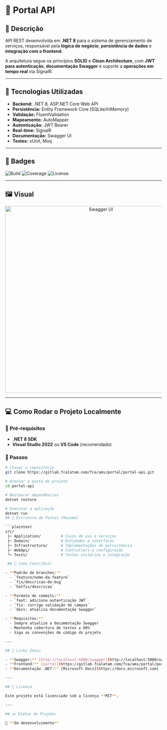# 📌 Portal API

## 📝 Descrição

API REST desenvolvida em **.NET 8** para o sistema de gerenciamento de serviços, responsável pela **lógica de negócio**, **persistência de dados** e **integração com o frontend**.  

A arquitetura segue os princípios **SOLID** e **Clean Architecture**, com **JWT para autenticação**, **documentação Swagger** e suporte a **operações em tempo real** via SignalR.

---

## 🚀 Tecnologias Utilizadas

- **Backend:** .NET 8, ASP.NET Core Web API  
- **Persistência:** Entity Framework Core (SQLite/InMemory)  
- **Validação:** FluentValidation  
- **Mapeamento:** AutoMapper  
- **Autenticação:** JWT Bearer  
- **Real-time:** SignalR  
- **Documentação:** Swagger UI  
- **Testes:** xUnit, Moq  

---

## 🏅 Badges

![Build](https://img.shields.io/badge/build-passing-brightgreen)
![Coverage](https://img.shields.io/badge/coverage-85%25-green)
![License](https://img.shields.io/badge/license-MIT-blue)

---

## 🖼 Visual

<p align="center">
  <img src="docs/swagger-ui.png" alt="Swagger UI" width="600"/>
</p>

---

## 💻 Como Rodar o Projeto Localmente

### 🔹 Pré-requisitos

- **.NET 8 SDK**  
- **Visual Studio 2022** ou **VS Code** (recomendado)  

### 🔹 Passos

```bash
# Clonar o repositório
git clone https://gitlab.fcalatam.com/fca/ams/portal/portal-api.git

# Acessar a pasta do projeto
cd portal-api

# Restaurar dependências
dotnet restore

# Executar a aplicação
dotnet run
## 📂 Estrutura de Pastas (Resumo)

```plaintext
src/
 ├─ Application/         # Casos de uso e serviços
 ├─ Domain/              # Entidades e interfaces
 ├─ Infrastructure/      # Implementações de persistência
 ├─ WebApi/              # Controllers e configuração
 └─ Tests/               # Testes unitários e integração

 ## 🤝 Como Contribuir

- **Padrão de branches:**  
  - `feature/nome-da-feature`  
  - `fix/descricao-do-bug`  
  - `hotfix/descricao`  

- **Formato de commits:**  
  - `feat: adiciona autenticação JWT`  
  - `fix: corrige validação de campos`  
  - `docs: atualiza documentação Swagger`  

- **Requisitos:**  
  - Sempre atualize a documentação Swagger  
  - Mantenha cobertura de testes ≥ 80%  
  - Siga as convenções de código do projeto  

---

## 🔗 Links Úteis

- **Swagger:** [http://localhost:5000/swagger](http://localhost:5000/swagger)  
- **Frontend:** [portal](https://gitlab.fcalatam.com/fca/ams/portal/portal)  
- **Documentação .NET:** [Microsoft Docs](https://docs.microsoft.com)  

---

## 📜 Licença

Este projeto está licenciado sob a licença **MIT**.

---

## 📊 Status do Projeto

🚧 **Em desenvolvimento** 
